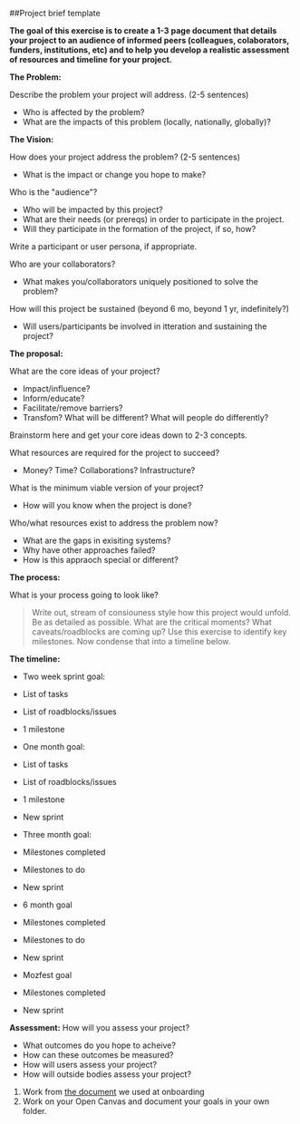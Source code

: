 ##Project brief template

**The goal of this exercise is to create a 1-3 page document that details your project to an audience of informed peers (colleagues, colaborators, funders, institutions, etc) and to help you develop a realistic assessment of resources and timeline for your project.** 

**The Problem:** 

Describe the problem your project will address. (2-5 sentences) 
- Who is affected by the problem?
- What are the impacts of this problem (locally, nationally, globally)?
    
**The Vision:** 
 
How does your project address the problem? (2-5 sentences)
- What is the impact or change you hope to make?
 
Who is the "audience"? 
- Who will be impacted by this project?
- What are their needs (or prereqs) in order to participate in the project.
- Will they participate in the formation of the project, if so, how?
 
Write a participant or user persona, if appropriate.
 
Who are your collaborators? 
- What makes you/collaborators uniquely positioned to solve the problem?

How will this project be sustained (beyond 6 mo, beyond 1 yr, indefinitely?)
- Will users/participants be involved in itteration and sustaining the project?
 
**The proposal:** 
 
What are the core ideas of your project?
- Impact/influence? 
- Inform/educate? 
- Facilitate/remove barriers? 
- Transfom? What will be different? What will people do differently?

Brainstorm here and get your core ideas down to 2-3 concepts. 
  
What resources are required for the project to succeed?
- Money? Time? Collaborations? Infrastructure?
 
What is the minimum viable version of your project?
- How will you know when the project is done?
 
Who/what resources exist to address the problem now?
- What are the gaps in exisiting systems? 
- Why have other approaches failed?
- How is this appraoch special or different?
 
**The process:** 

What is your process going to look like? 
 > Write out, stream of consiouness style how this project would unfold. Be as detailed as possible. What are the critical moments? What caveats/roadblocks are coming up? Use this exercise to identify key milestones. Now condense that into a timeline below. 
 
**The timeline:** 

- Two week sprint goal:
 - List of tasks
 - List of roadblocks/issues
 - 1 milestone
    
- One month goal: 
 - List of tasks
 - List of roadblocks/issues
 - 1 milestone
 - New sprint
    
- Three month goal:
 - Milestones completed
 - Milestones to do
 - New sprint
    
- 6 month goal
 - Milestones completed
 - Milestones to do
 - New sprint
    
- Mozfest goal
 - Milestones completed
 - New sprint
 
**Assessment:** 
How will you assess your project?
- What outcomes do you hope to acheive?
 - How can these outcomes be measured?
- How will users assess your project?
- How will outside bodies assess your project?

  
1. Work from [the document](https://gist.github.com/auremoser/9461e9ea62c5b3d7b87794158db4342c) we used at onboarding 
2. Work on your Open Canvas and document your goals in your own folder.
